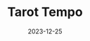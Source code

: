 ---
layout: post
title:  "Tarot Tempo"
summary: "Follow a lost soul on a rhythm-based journey"
date:   2023-12-25
preview: /assets/tarot_tempo/tarot_tempo_preview.webp
---
